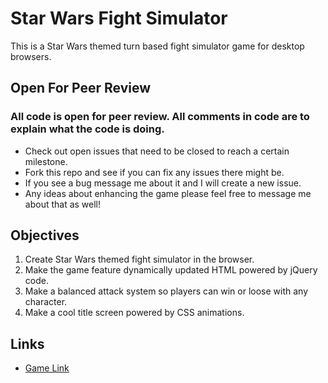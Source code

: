 # Star Wars Fight Simulator
This is a Star Wars themed turn based fight simulator game for desktop browsers.

## Open For Peer Review
<h3>All code is open for peer review. All comments in code are to explain what the code is doing.</h3>

* Check out open issues that need to be closed to reach a certain milestone.
* Fork this repo and see if you can fix any issues there might be.
* If you see a bug message me about it and I will create a new issue.
* Any ideas about enhancing the game please feel free to message me about that as well!

## Objectives
1. Create Star Wars themed fight simulator in the browser.
2. Make the game feature dynamically updated HTML powered by jQuery code.
3. Make a balanced attack system so players can win or loose with any character.
4. Make a cool title screen powered by CSS animations.

## Links
* [Game Link](https://amcnulty.github.io/Fight_Simulator/ "Star Wars Fight Simulator!")